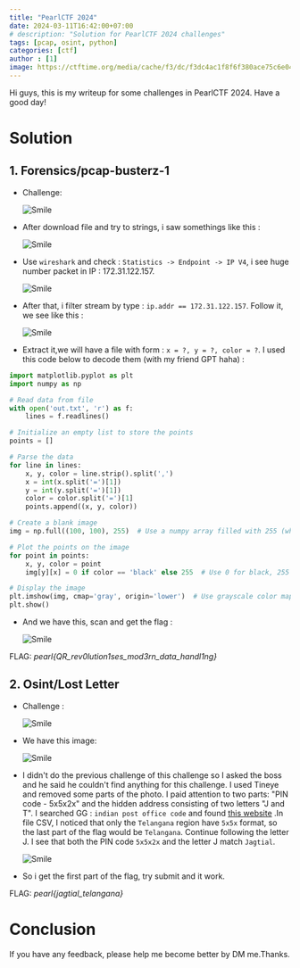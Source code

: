 ```yaml
--- 
title: "PearlCTF 2024"
date: 2024-03-11T16:42:00+07:00
# description: "Solution for PearlCTF 2024 challenges"
tags: [pcap, osint, python]
categories: [ctf]
author : [1]
image: https://ctftime.org/media/cache/f3/dc/f3dc4ac1f8f6f380ace75c6e04d494bf.png
---
```


Hi guys, this is my writeup for some challenges in PearlCTF 2024. Have a good day!

# Solution

## 1. Forensics/pcap-busterz-1
- Challenge: 

    ![Smile](/assets/posts/PearlCTF/pcap-busterz-1/pcap-busterz-1.png)

- After download file and try to strings, i saw somethings like this : 

    ![Smile](/assets/posts/PearlCTF/pcap-busterz-1/image3.png)

- Use ```wireshark``` and check : ```Statistics -> Endpoint -> IP V4```, i see huge number packet in IP : 172.31.122.157.

    ![Smile](/assets/posts/PearlCTF/pcap-busterz-1/image.png)

- After that, i filter stream by type : ```ip.addr == 172.31.122.157```. Follow it, we see like this : 

    ![Smile](/assets/posts/PearlCTF/pcap-busterz-1/image4.png)

- Extract it,we will have a file with form : ``` x = ?, y = ?, color = ? ```. I used this code below to decode them (with my friend GPT haha) :

```python
import matplotlib.pyplot as plt
import numpy as np

# Read data from file
with open('out.txt', 'r') as f:
    lines = f.readlines()

# Initialize an empty list to store the points
points = []

# Parse the data
for line in lines:
    x, y, color = line.strip().split(',')
    x = int(x.split('=')[1])
    y = int(y.split('=')[1])
    color = color.split('=')[1]
    points.append((x, y, color))

# Create a blank image
img = np.full((100, 100), 255)  # Use a numpy array filled with 255 (white)

# Plot the points on the image
for point in points:
    x, y, color = point
    img[y][x] = 0 if color == 'black' else 255  # Use 0 for black, 255 for white

# Display the image
plt.imshow(img, cmap='gray', origin='lower')  # Use grayscale color map
plt.show()
```

- And we have this, scan and get the flag :

    ![Smile](/assets/posts/PearlCTF/pcap-busterz-1/image2.png)

FLAG: *pearl{QR_rev0lution1ses_mod3rn_data_handl1ng}*

## 2. Osint/Lost Letter
- Challenge : 

    ![Smile](/assets/posts/PearlCTF/lost-letter/Lost-letter.png)

- We have this image: 

    ![Smile](/assets/posts/PearlCTF/lost-letter/letter2.png)

- I didn't do the previous challenge of this challenge so I asked the boss and he said he couldn't find anything for this challenge. I used Tineye and removed some parts of the photo. I paid attention to two parts: "PIN code - 5x5x2x" and the hidden address consisting of two letters "J and T". I searched GG : ```indian post office code``` and found [this website](https://data.gov.in/catalog/all-india-pincode-directory) .In file CSV, I noticed that only the ```Telangana``` region have ```5x5x``` format, so the last part of the flag would be ```Telangana```. Continue following the letter J. I see that both the PIN code ```5x5x2x``` and the letter J match ```Jagtial```.

    ![Smile](/assets/posts/PearlCTF/lost-letter/image2.png)

- So i get the first part of the flag, try submit and it work.

FLAG: *pearl{jagtial_telangana}*

# Conclusion

If you have any feedback, please help me become better by DM me.Thanks.